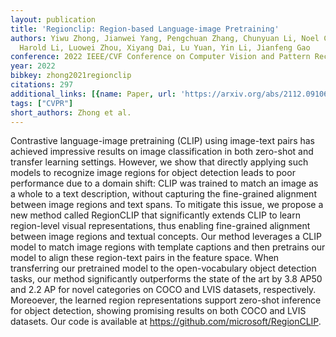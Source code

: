 ```yaml
---
layout: publication
title: 'Regionclip: Region-based Language-image Pretraining'
authors: Yiwu Zhong, Jianwei Yang, Pengchuan Zhang, Chunyuan Li, Noel Codella, Liunian
  Harold Li, Luowei Zhou, Xiyang Dai, Lu Yuan, Yin Li, Jianfeng Gao
conference: 2022 IEEE/CVF Conference on Computer Vision and Pattern Recognition (CVPR)
year: 2022
bibkey: zhong2021regionclip
citations: 297
additional_links: [{name: Paper, url: 'https://arxiv.org/abs/2112.09106'}]
tags: ["CVPR"]
short_authors: Zhong et al.
---
```

Contrastive language-image pretraining (CLIP) using image-text pairs has
achieved impressive results on image classification in both zero-shot and
transfer learning settings. However, we show that directly applying such models
to recognize image regions for object detection leads to poor performance due
to a domain shift: CLIP was trained to match an image as a whole to a text
description, without capturing the fine-grained alignment between image regions
and text spans. To mitigate this issue, we propose a new method called
RegionCLIP that significantly extends CLIP to learn region-level visual
representations, thus enabling fine-grained alignment between image regions and
textual concepts. Our method leverages a CLIP model to match image regions with
template captions and then pretrains our model to align these region-text pairs
in the feature space. When transferring our pretrained model to the
open-vocabulary object detection tasks, our method significantly outperforms
the state of the art by 3.8 AP50 and 2.2 AP for novel categories on COCO and
LVIS datasets, respectively. Moreoever, the learned region representations
support zero-shot inference for object detection, showing promising results on
both COCO and LVIS datasets. Our code is available at
https://github.com/microsoft/RegionCLIP.